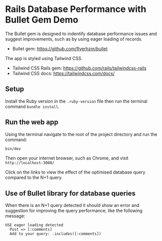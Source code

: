 # Rails Database Performance with Bullet Gem Demo

The Bullet gem is designed to indentify database performance issues and suggest improvements, such as by using eager loading of records.

- Bullet gem: https://github.com/flyerhzm/bullet

The app is styled using Tailwind CSS.

- Tailwind CSS Rails gem: https://github.com/rails/tailwindcss-rails
- Tailwind CSS docs: https://tailwindcss.com/docs/

## Setup

Install the Ruby version in the `.ruby-version` file then run the terminal command `bundle install`.

## Run the web app

Using the terminal navigate to the root of the project directory and run the command:

```sh
bin/dev
```

Then open your internet browser, such as Chrome, and visit `http://localhost:3000/`

Click on the links to view the effect of the optimised database query compared to the N+1 query.

## Use of Bullet library for database queries

When there is an N+1 query detected it should show an error and suggestion for improving the query performance, like the following message:

```
USE eager loading detected
  Post => [:comments]
  Add to your query: .includes([:comments])
```
